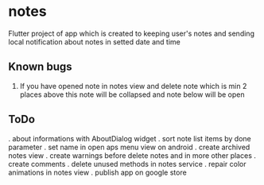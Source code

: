 # notes

Flutter project of app which is created to keeping user's notes and sending local notification about notes in setted date and time

## Known bugs

1. If you have opened note in notes view and delete note which is min 2 places above this note will be collapsed and note below will be open

## ToDo

. about informations with AboutDialog widget
. sort note list items by done parameter
. set name in open aps menu view on android
. create archived notes view
. create warnings before delete notes and in more other places
. create comments
. delete unused methods in notes service
. repair color animations in notes view
. publish app on google store
